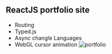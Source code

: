 ## ReactJS portfolio site
- Routing
- Typed.js
- Async changle Languages
- WebGL cursor animation
![portfolio](https://giphy.com/embed/Uq57KtWwAPhCUuFoRm)


